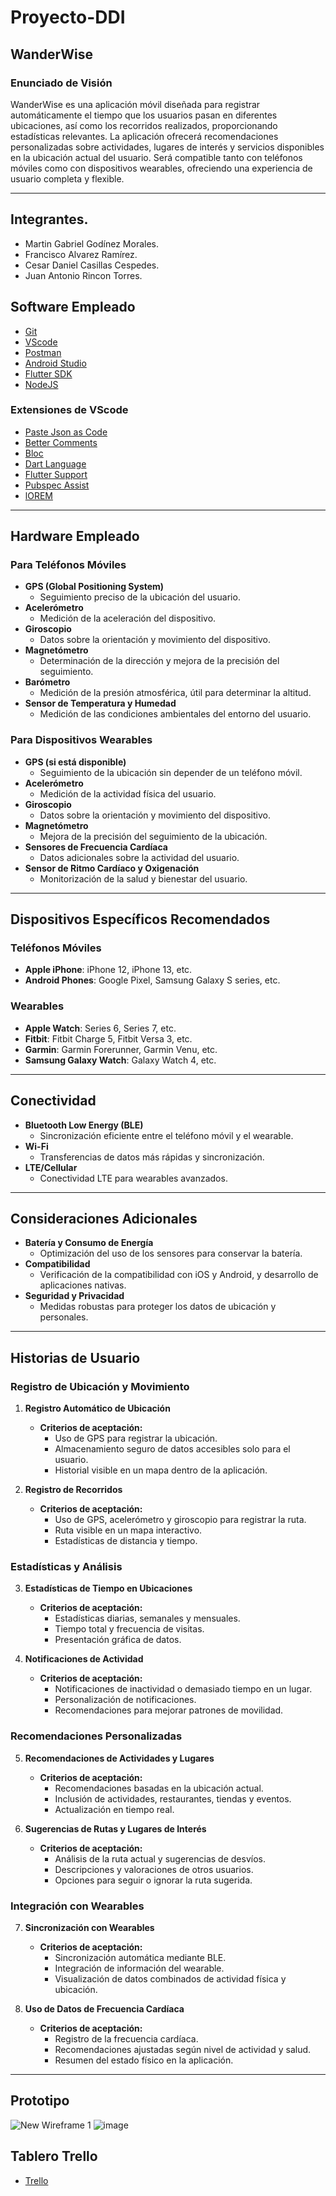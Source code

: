 # Proyecto-DDI

## WanderWise

### Enunciado de Visión
WanderWise es una aplicación móvil diseñada para registrar automáticamente el tiempo que los usuarios pasan en diferentes ubicaciones, así como los recorridos realizados, proporcionando estadísticas relevantes. La aplicación ofrecerá recomendaciones personalizadas sobre actividades, lugares de interés y servicios disponibles en la ubicación actual del usuario. Será compatible tanto con teléfonos móviles como con dispositivos wearables, ofreciendo una experiencia de usuario completa y flexible.

---
## Integrantes.
 - Martin Gabriel Godínez Morales.
 - Francisco Alvarez Ramírez.
 - Cesar Daniel Casillas Cespedes.
 - Juan Antonio Rincon Torres.

## Software Empleado

- [Git](https://git-scm.com/)
- [VScode](https://code.visualstudio.com/download)
- [Postman](https://www.postman.com/downloads/)
- [Android Studio](https://developer.android.com/studio)
- [Flutter SDK](https://flutter.dev/)
- [NodeJS](https://nodejs.org/en/download/current)

### Extensiones de VScode

- [Paste Json as Code](https://marketplace.visualstudio.com/items?itemName=typeguard.quicktype-vs)
- [Better Comments](https://marketplace.visualstudio.com/items?itemName=aaron-bond.better-comments)
- [Bloc](https://marketplace.visualstudio.com/items?itemName=FelixAngelov.bloc)
- [Dart Language](https://marketplace.visualstudio.com/items?itemName=Dart-Code.dart-code)
- [Flutter Support](https://marketplace.visualstudio.com/items?itemName=Dart-Code.flutter)
- [Pubspec Assist](https://marketplace.visualstudio.com/items?itemName=jeroen-meijer.pubspec-assist)
- [lOREM](https://marketplace.visualstudio.com/items?itemName=Tyriar.lorem-ipsum)

---

## Hardware Empleado

### Para Teléfonos Móviles

- **GPS (Global Positioning System)**
  - Seguimiento preciso de la ubicación del usuario.
- **Acelerómetro**
  - Medición de la aceleración del dispositivo.
- **Giroscopio**
  - Datos sobre la orientación y movimiento del dispositivo.
- **Magnetómetro**
  - Determinación de la dirección y mejora de la precisión del seguimiento.
- **Barómetro**
  - Medición de la presión atmosférica, útil para determinar la altitud.
- **Sensor de Temperatura y Humedad**
  - Medición de las condiciones ambientales del entorno del usuario.

### Para Dispositivos Wearables

- **GPS (si está disponible)**
  - Seguimiento de la ubicación sin depender de un teléfono móvil.
- **Acelerómetro**
  - Medición de la actividad física del usuario.
- **Giroscopio**
  - Datos sobre la orientación y movimiento del dispositivo.
- **Magnetómetro**
  - Mejora de la precisión del seguimiento de la ubicación.
- **Sensores de Frecuencia Cardíaca**
  - Datos adicionales sobre la actividad del usuario.
- **Sensor de Ritmo Cardíaco y Oxigenación**
  - Monitorización de la salud y bienestar del usuario.

---

## Dispositivos Específicos Recomendados

### Teléfonos Móviles
- **Apple iPhone**: iPhone 12, iPhone 13, etc.
- **Android Phones**: Google Pixel, Samsung Galaxy S series, etc.

### Wearables
- **Apple Watch**: Series 6, Series 7, etc.
- **Fitbit**: Fitbit Charge 5, Fitbit Versa 3, etc.
- **Garmin**: Garmin Forerunner, Garmin Venu, etc.
- **Samsung Galaxy Watch**: Galaxy Watch 4, etc.

---

## Conectividad

- **Bluetooth Low Energy (BLE)**
  - Sincronización eficiente entre el teléfono móvil y el wearable.
- **Wi-Fi**
  - Transferencias de datos más rápidas y sincronización.
- **LTE/Cellular**
  - Conectividad LTE para wearables avanzados.

---

## Consideraciones Adicionales

- **Batería y Consumo de Energía**
  - Optimización del uso de los sensores para conservar la batería.
- **Compatibilidad**
  - Verificación de la compatibilidad con iOS y Android, y desarrollo de aplicaciones nativas.
- **Seguridad y Privacidad**
  - Medidas robustas para proteger los datos de ubicación y personales.

---

## Historias de Usuario

### Registro de Ubicación y Movimiento

1. **Registro Automático de Ubicación**
   - **Criterios de aceptación:**
     - Uso de GPS para registrar la ubicación.
     - Almacenamiento seguro de datos accesibles solo para el usuario.
     - Historial visible en un mapa dentro de la aplicación.

2. **Registro de Recorridos**
   - **Criterios de aceptación:**
     - Uso de GPS, acelerómetro y giroscopio para registrar la ruta.
     - Ruta visible en un mapa interactivo.
     - Estadísticas de distancia y tiempo.

### Estadísticas y Análisis

3. **Estadísticas de Tiempo en Ubicaciones**
   - **Criterios de aceptación:**
     - Estadísticas diarias, semanales y mensuales.
     - Tiempo total y frecuencia de visitas.
     - Presentación gráfica de datos.

4. **Notificaciones de Actividad**
   - **Criterios de aceptación:**
     - Notificaciones de inactividad o demasiado tiempo en un lugar.
     - Personalización de notificaciones.
     - Recomendaciones para mejorar patrones de movilidad.

### Recomendaciones Personalizadas

5. **Recomendaciones de Actividades y Lugares**
   - **Criterios de aceptación:**
     - Recomendaciones basadas en la ubicación actual.
     - Inclusión de actividades, restaurantes, tiendas y eventos.
     - Actualización en tiempo real.

6. **Sugerencias de Rutas y Lugares de Interés**
   - **Criterios de aceptación:**
     - Análisis de la ruta actual y sugerencias de desvíos.
     - Descripciones y valoraciones de otros usuarios.
     - Opciones para seguir o ignorar la ruta sugerida.

### Integración con Wearables

7. **Sincronización con Wearables**
   - **Criterios de aceptación:**
     - Sincronización automática mediante BLE.
     - Integración de información del wearable.
     - Visualización de datos combinados de actividad física y ubicación.

8. **Uso de Datos de Frecuencia Cardíaca**
   - **Criterios de aceptación:**
     - Registro de la frecuencia cardíaca.
     - Recomendaciones ajustadas según nivel de actividad y salud.
     - Resumen del estado físico en la aplicación.

---

## Prototipo

![New Wireframe 1](https://github.com/jantorres53/Proyecto-DDI/assets/123511310/5df19be6-81ae-4338-bb70-8fd2e7a682a4)
![image](https://github.com/jantorres53/Proyecto-DDI/assets/123511310/848f999d-75ef-4793-99d2-7a60a5c98e39)


## Tablero Trello
- [Trello](https://trello.com/invite/b/pmcREqsL/ATTIebd77814d28dd3db7696c5f728130108604FD161/proyecto-ddi)
